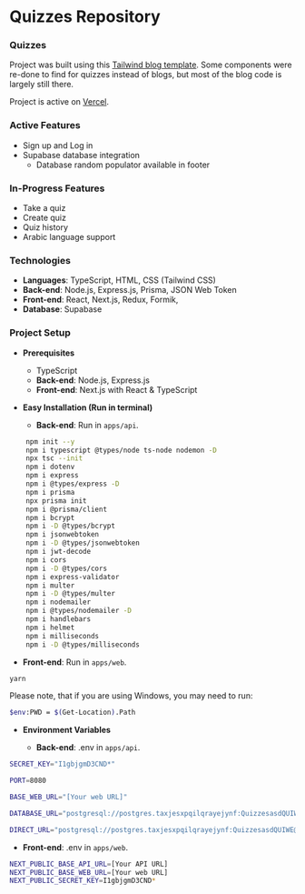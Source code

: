 # Quizzes Repository

### Quizzes

Project was built using this [Tailwind blog template](https://github.com/timlrx/tailwind-nextjs-starter-blog?tab=readme-ov-file/). Some components were re-done to find for quizzes instead of blogs, but most of the blog code is largely still there.

Project is active on [Vercel](https://quizzes-web.vercel.app/).

### Active Features

- Sign up and Log in
- Supabase database integration
  - Database random populator available in footer

### In-Progress Features

- Take a quiz
- Create quiz
- Quiz history
- Arabic language support

### Technologies

- **Languages**: TypeScript, HTML, CSS (Tailwind CSS)
- **Back-end**: Node.js, Express.js, Prisma, JSON Web Token
- **Front-end**: React, Next.js, Redux, Formik,
- **Database**: Supabase

### Project Setup

- **Prerequisites**

  - TypeScript
  - **Back-end**: Node.js, Express.js
  - **Front-end**: Next.js with React & TypeScript

- **Easy Installation (Run in terminal)**

  - **Back-end**: Run in `apps/api`.

```bash
    npm init --y
    npm i typescript @types/node ts-node nodemon -D
    npx tsc --init
    npm i dotenv
    npm i express
    npm i @types/express -D
    npm i prisma
    npx prisma init
    npm i @prisma/client
    npm i bcrypt
    npm i -D @types/bcrypt
    npm i jsonwebtoken
    npm i -D @types/jsonwebtoken
    npm i jwt-decode
    npm i cors
    npm i -D @types/cors
    npm i express-validator
    npm i multer
    npm i -D @types/multer
    npm i nodemailer
    npm i @types/nodemailer -D
    npm i handlebars
    npm i helmet
    npm i milliseconds
    npm i -D @types/milliseconds
```

  - **Front-end**: Run in `apps/web`.

```bash
yarn
```

Please note, that if you are using Windows, you may need to run:

```bash
$env:PWD = $(Get-Location).Path
```

- **Environment Variables**

  - **Back-end**: .env in `apps/api`.

```bash
SECRET_KEY="I1gbjgmD3CND*"

PORT=8080

BASE_WEB_URL="[Your web URL]"

DATABASE_URL="postgresql://postgres.taxjesxpqilqrayejynf:QuizzesasdQUIWE@aws-0-ap-southeast-1.pooler.supabase.com:6543/postgres?pgbouncer=true"

DIRECT_URL="postgresql://postgres.taxjesxpqilqrayejynf:QuizzesasdQUIWE@aws-0-ap-southeast-1.pooler.supabase.com:5432/postgres?connect_timeout=200"
```

  - **Front-end**: .env in `apps/web`.

```bash
NEXT_PUBLIC_BASE_API_URL=[Your API URL]
NEXT_PUBLIC_BASE_WEB_URL=[Your web URL]
NEXT_PUBLIC_SECRET_KEY=I1gbjgmD3CND*
```
